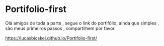 # Portifolio-first

Olá amigos de toda a parte , segue o link do portifólio,
ainda que simples , são meus primeiros passos , compartilhem 
por favor.

https://lucasbicskei.github.io/Portifolio-first/
